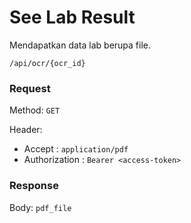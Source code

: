 # See Lab Result

Mendapatkan data lab berupa file.

```
/api/ocr/{ocr_id}
```

### Request

Method: ``GET``

Header:
- Accept : ``application/pdf``
- Authorization : ``Bearer <access-token>``

### Response

Body:  ``pdf_file``

